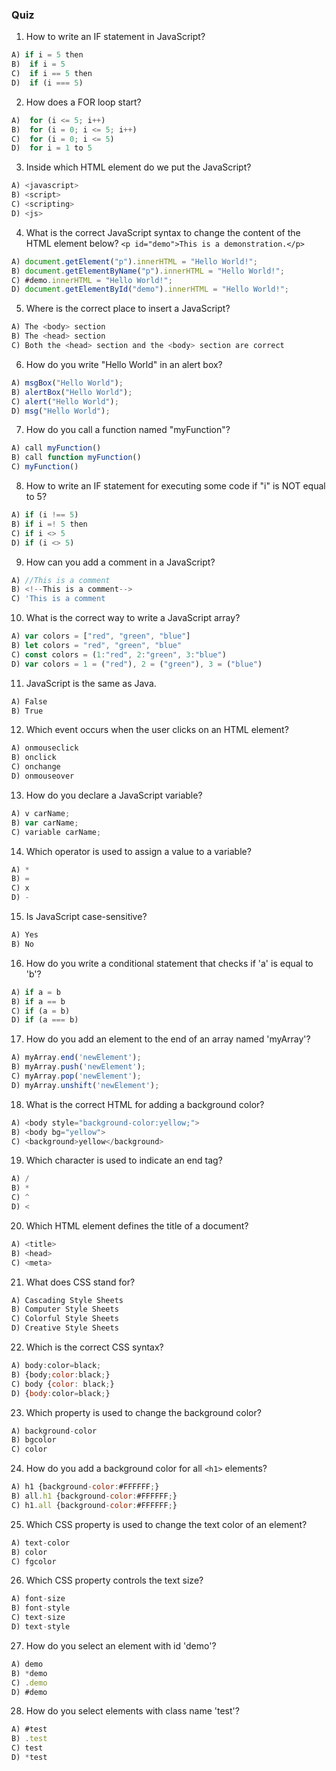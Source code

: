 ### Quiz

1. How to write an IF statement in JavaScript?
```javascript
A) if i = 5 then
B)  if i = 5
C)  if i == 5 then
D)  if (i === 5)
```

2. How does a FOR loop start?
```javascript
A)  for (i <= 5; i++)
B)  for (i = 0; i <= 5; i++)
C)  for (i = 0; i <= 5)
D)  for i = 1 to 5
```

3. Inside which HTML element do we put the JavaScript?
```javascript
A) <javascript>
B) <script>
C) <scripting>
D) <js>
```

4. What is the correct JavaScript syntax to change the content of the HTML element below?
```<p id="demo">This is a demonstration.</p>```
```javascript
A) document.getElement("p").innerHTML = "Hello World!";
B) document.getElementByName("p").innerHTML = "Hello World!";
C) #demo.innerHTML = "Hello World!";
D) document.getElementById("demo").innerHTML = "Hello World!";
```

5. Where is the correct place to insert a JavaScript?
```javascript
A) The <body> section
B) The <head> section
C) Both the <head> section and the <body> section are correct
```

6. How do you write "Hello World" in an alert box?
```javascript
A) msgBox("Hello World");
B) alertBox("Hello World");
C) alert("Hello World");
D) msg("Hello World");
```

7. How do you call a function named "myFunction"?
```javascript
A) call myFunction()
B) call function myFunction()
C) myFunction()  
```

8. How to write an IF statement for executing some code if "i" is NOT equal to 5?
```javascript
A) if (i !== 5)
B) if i =! 5 then
C) if i <> 5
D) if (i <> 5)
```

9. How can you add a comment in a JavaScript?
```javascript
A) //This is a comment
B) <!--This is a comment-->
C) 'This is a comment
```

10. What is the correct way to write a JavaScript array?
```javascript
A) var colors = ["red", "green", "blue"]
B) let colors = "red", "green", "blue"
C) const colors = (1:"red", 2:"green", 3:"blue")
D) var colors = 1 = ("red"), 2 = ("green"), 3 = ("blue")
```

11. JavaScript is the same as Java.
```javascript
A) False
B) True
```

12. Which event occurs when the user clicks on an HTML element?
```javascript
A) onmouseclick
B) onclick
C) onchange
D) onmouseover
```

13. How do you declare a JavaScript variable?
```javascript
A) v carName;
B) var carName;
C) variable carName;
```

14. Which operator is used to assign a value to a variable?
```javascript
A) *
B) =
C) x
D) -
```

15. Is JavaScript case-sensitive?
```javascript
A) Yes
B) No
```

16. How do you write a conditional statement that checks if 'a' is equal to 'b'?
```javascript
A) if a = b
B) if a == b
C) if (a = b)
D) if (a === b)
```
17. How do you add an element to the end of an array named 'myArray'?
```javascript
A) myArray.end('newElement');
B) myArray.push('newElement');
C) myArray.pop('newElement');
D) myArray.unshift('newElement');
```

18. What is the correct HTML for adding a background color?
```javascript
A) <body style="background-color:yellow;">
B) <body bg="yellow">
C) <background>yellow</background>
```

19. Which character is used to indicate an end tag?
```javascript
A) /
B) *
C) ^
D) <
```

20. Which HTML element defines the title of a document?
```javascript
A) <title>
B) <head>
C) <meta>
```

21. What does CSS stand for?
```javascript
A) Cascading Style Sheets
B) Computer Style Sheets
C) Colorful Style Sheets
D) Creative Style Sheets
```

22. Which is the correct CSS syntax?
```javascript
A) body:color=black;
B) {body;color:black;}
C) body {color: black;}
D) {body:color=black;}
```

23. Which property is used to change the background color?
```javascript
A) background-color
B) bgcolor
C) color
```

24. How do you add a background color for all ```<h1>``` elements?
```javascript
A) h1 {background-color:#FFFFFF;}
B) all.h1 {background-color:#FFFFFF;}
C) h1.all {background-color:#FFFFFF;}
```

25. Which CSS property is used to change the text color of an element?
```javascript
A) text-color
B) color
C) fgcolor
```

26) Which CSS property controls the text size?
```javascript
A) font-size
B) font-style
C) text-size
D) text-style
```

27) How do you select an element with id 'demo'?
```javascript
A) demo
B) *demo
C) .demo
D) #demo
```


28. How do you select elements with class name 'test'?
```javascript
A) #test
B) .test
C) test
D) *test
```
